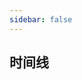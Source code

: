 ```yaml
---
sidebar: false
---
```



## 时间线
<my-timeline :eventList="eventList"></my-timeline>

<script >
export default {
      data(){
        return {
          eventList: [
          '2020-12-15 17:18:00 调整常用链接到首页',
          '2020-09-27 15:30:00 增加简易计算器、base64编解码工具',
          '2020-07-16 17:17:00 增加websocket测试工具',
          '2020-06-11 15:24:00 增加二维码识别工具',
          '2020-06-09 11:21:00 增加AI/图片通用文本识别工具',
          '2020-06-02 17:20:00 增加URI编码/解码工具',
          '2020-04-29 17:47:00 增加二维码工具',
          '2020-04-05 17:53:00 增加xml格式化工具',
          '2020-02-13 11:00:00 调整常用链接',
          '2019-12-23 17:00:00 添加json格式化工具、md5加密工具',
          '2019-12-03 16:00:00 添加词云组件、hexo博客使用github actions部署',
          '2019-12-01 19:00:00 github actions自动编译部署到oss',
          '2019-12-01 14:00:00 主站改版(使用vuepress+github actions + oss)'
          ]
        };
      }
    }
</script>